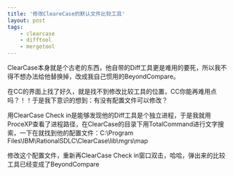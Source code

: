 ```yaml
---
title: '修改CleareCase的默认文件比较工具'
layout: post
tags:
    - clearcase
    - difftool
    - mergetool
---
```


ClearCase本身就是个古老的东西，他自带的Diff工具更是难用的要死，所以我不得不想办法给他替换掉，改成我自己惯用的BeyondCompare。

在CC的界面上找了好久，就是找不到修改比较工具的位置，CC你能再难用点吗？！！于是我下意识的想到：有没有配置文件可以修改？

用ClearCase Check in是能够发现他的Diff工具是个独立进程，于是我就用ProceXP查看了进程路径，在ClearCase的目录下用TotalCommand进行文字搜索，一下在就找到他的配置文件：C:\Program Files\IBM\RationalSDLC\ClearCase\lib\mgrs\map

修改这个配置文件，重新再ClearCase Check in窗口双击，哈哈，弹出来的比较工具已经变成了BeyondCompare